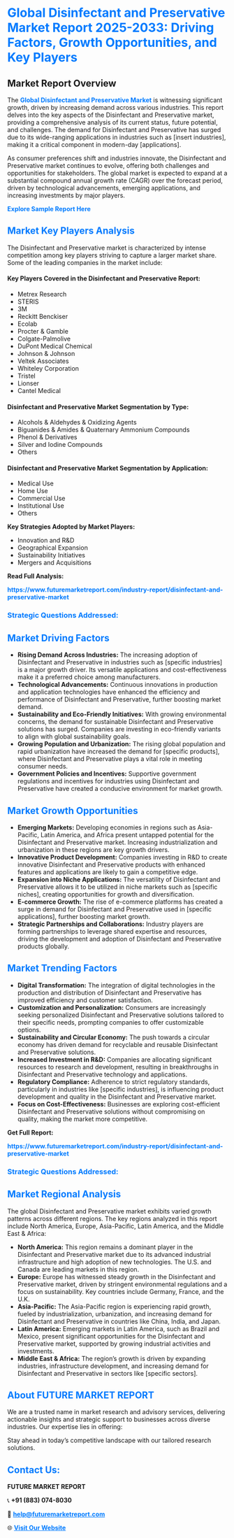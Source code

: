<h1 style="color: #007BFF;">Global Disinfectant and Preservative Market Report 2025-2033: Driving Factors, Growth Opportunities, and Key Players</h1>

<section id="overview">
<h2>Market Report Overview</h2>
<p>The <a href="https://www.futuremarketreport.com/industry-report/disinfectant-and-preservative-market" style="color: #007BFF; text-decoration: none;"><strong>Global Disinfectant and Preservative Market</strong></a> is witnessing significant growth, driven by increasing demand across various industries. This report delves into the key aspects of the Disinfectant and Preservative market, providing a comprehensive analysis of its current status, future potential, and challenges. The demand for Disinfectant and Preservative has surged due to its wide-ranging applications in industries such as [insert industries], making it a critical component in modern-day [applications].</p>
<p>As consumer preferences shift and industries innovate, the Disinfectant and Preservative market continues to evolve, offering both challenges and opportunities for stakeholders. The global market is expected to expand at a substantial compound annual growth rate (CAGR) over the forecast period, driven by technological advancements, emerging applications, and increasing investments by major players.</p>
</section>

<section id="overview">
<p><a href="https://www.futuremarketreport.com/request-sample/reportId=50222" style="color: #007BFF; text-decoration: none;"><strong>Explore Sample Report Here</strong></a></p>
</section>

<section id="key-players">
<h2 style="color: #007BFF;">Market Key Players Analysis</h2>
<p>The Disinfectant and Preservative market is characterized by intense competition among key players striving to capture a larger market share. Some of the leading companies in the market include:</p>
<h4>Key Players Covered in the Disinfectant and Preservative Report:</h4>
<ul><li>Metrex Research</li><li>STERIS</li><li>3M</li><li>Reckitt Benckiser</li><li>Ecolab</li><li>Procter &amp; Gamble</li><li>Colgate-Palmolive</li><li>DuPont Medical Chemical</li><li>Johnson &amp; Johnson</li><li>Veltek Associates</li><li>Whiteley Corporation</li><li>Tristel</li><li>Lionser</li><li>Cantel Medical</li></ul>
<h4>Disinfectant and Preservative Market Segmentation by Type:</h4>
<ul><li>Alcohols &amp; Aldehydes &amp; Oxidizing Agents</li><li>Biguanides &amp; Amides &amp; Quaternary Ammonium Compounds</li><li>Phenol &amp; Derivatives</li><li>Silver and Iodine Compounds</li><li>Others</li></ul>

<h4>Disinfectant and Preservative Market Segmentation by Application:</h4>
<ul><li>Medical Use</li><li>Home Use</li><li>Commercial Use</li><li>Institutional Use</li><li>Others</li></ul>
<p><strong>Key Strategies Adopted by Market Players:</strong></p>
<ul>
<li>Innovation and R&D</li>
<li>Geographical Expansion</li>
<li>Sustainability Initiatives</li>
<li>Mergers and Acquisitions</li>
</ul>
</section>

<section>
<p><strong>Read Full Analysis: </strong></p><a href="https://www.futuremarketreport.com/industry-report/disinfectant-and-preservative-market" style="color: #007BFF; text-decoration: none;"><strong>https://www.futuremarketreport.com/industry-report/disinfectant-and-preservative-market</strong></a>
<h3 style="color: #007BFF;">Strategic Questions Addressed:</h3>
</section>

<section id="driving-factors">
<h2 style="color: #007BFF;">Market Driving Factors</h2>
<ul>
<li><strong>Rising Demand Across Industries:</strong> The increasing adoption of Disinfectant and Preservative in industries such as [specific industries] is a major growth driver. Its versatile applications and cost-effectiveness make it a preferred choice among manufacturers.</li>
<li><strong>Technological Advancements:</strong> Continuous innovations in production and application technologies have enhanced the efficiency and performance of Disinfectant and Preservative, further boosting market demand.</li>
<li><strong>Sustainability and Eco-Friendly Initiatives:</strong> With growing environmental concerns, the demand for sustainable Disinfectant and Preservative solutions has surged. Companies are investing in eco-friendly variants to align with global sustainability goals.</li>
<li><strong>Growing Population and Urbanization:</strong> The rising global population and rapid urbanization have increased the demand for [specific products], where Disinfectant and Preservative plays a vital role in meeting consumer needs.</li>
<li><strong>Government Policies and Incentives:</strong> Supportive government regulations and incentives for industries using Disinfectant and Preservative have created a conducive environment for market growth.</li>
</ul>
</section>

<section id="growth-opportunities">
<h2 style="color: #007BFF;">Market Growth Opportunities</h2>
<ul>
<li><strong>Emerging Markets:</strong> Developing economies in regions such as Asia-Pacific, Latin America, and Africa present untapped potential for the Disinfectant and Preservative market. Increasing industrialization and urbanization in these regions are key growth drivers.</li>
<li><strong>Innovative Product Development:</strong> Companies investing in R&D to create innovative Disinfectant and Preservative products with enhanced features and applications are likely to gain a competitive edge.</li>
<li><strong>Expansion into Niche Applications:</strong> The versatility of Disinfectant and Preservative allows it to be utilized in niche markets such as [specific niches], creating opportunities for growth and diversification.</li>
<li><strong>E-commerce Growth:</strong> The rise of e-commerce platforms has created a surge in demand for Disinfectant and Preservative used in [specific applications], further boosting market growth.</li>
<li><strong>Strategic Partnerships and Collaborations:</strong> Industry players are forming partnerships to leverage shared expertise and resources, driving the development and adoption of Disinfectant and Preservative products globally.</li>
</ul>
</section>

<section id="trending-factors">
<h2 style="color: #007BFF;">Market Trending Factors</h2>
<ul>
<li><strong>Digital Transformation:</strong> The integration of digital technologies in the production and distribution of Disinfectant and Preservative has improved efficiency and customer satisfaction.</li>
<li><strong>Customization and Personalization:</strong> Consumers are increasingly seeking personalized Disinfectant and Preservative solutions tailored to their specific needs, prompting companies to offer customizable options.</li>
<li><strong>Sustainability and Circular Economy:</strong> The push towards a circular economy has driven demand for recyclable and reusable Disinfectant and Preservative solutions.</li>
<li><strong>Increased Investment in R&D:</strong> Companies are allocating significant resources to research and development, resulting in breakthroughs in Disinfectant and Preservative technology and applications.</li>
<li><strong>Regulatory Compliance:</strong> Adherence to strict regulatory standards, particularly in industries like [specific industries], is influencing product development and quality in the Disinfectant and Preservative market.</li>
<li><strong>Focus on Cost-Effectiveness:</strong> Businesses are exploring cost-efficient Disinfectant and Preservative solutions without compromising on quality, making the market more competitive.</li>
</ul>
</section>

<section>
<p><strong>Get Full Report: </strong></p><a href="https://www.futuremarketreport.com/industry-report/disinfectant-and-preservative-market" style="color: #007BFF; text-decoration: none;"><strong>https://www.futuremarketreport.com/industry-report/disinfectant-and-preservative-market</strong></a>
<h3 style="color: #007BFF;">Strategic Questions Addressed:</h3>
</section>


<section id="regional-analysis">
<h2 style="color: #007BFF;">Market Regional Analysis</h2>
<p>The global Disinfectant and Preservative market exhibits varied growth patterns across different regions. The key regions analyzed in this report include North America, Europe, Asia-Pacific, Latin America, and the Middle East & Africa:</p>
<ul>
<li><strong>North America:</strong> This region remains a dominant player in the Disinfectant and Preservative market due to its advanced industrial infrastructure and high adoption of new technologies. The U.S. and Canada are leading markets in this region.</li>
<li><strong>Europe:</strong> Europe has witnessed steady growth in the Disinfectant and Preservative market, driven by stringent environmental regulations and a focus on sustainability. Key countries include Germany, France, and the U.K.</li>
<li><strong>Asia-Pacific:</strong> The Asia-Pacific region is experiencing rapid growth, fueled by industrialization, urbanization, and increasing demand for Disinfectant and Preservative in countries like China, India, and Japan.</li>
<li><strong>Latin America:</strong> Emerging markets in Latin America, such as Brazil and Mexico, present significant opportunities for the Disinfectant and Preservative market, supported by growing industrial activities and investments.</li>
<li><strong>Middle East & Africa:</strong> The region’s growth is driven by expanding industries, infrastructure development, and increasing demand for Disinfectant and Preservative in sectors like [specific sectors].</li>
</ul>
</section>

<footer>
<h2 style="color: #007BFF;">About FUTURE MARKET REPORT</h2>
<p>We are a trusted name in market research and advisory services, delivering actionable insights and strategic support to businesses across diverse industries. Our expertise lies in offering:</p>

<p>Stay ahead in today’s competitive landscape with our tailored research solutions.</p>

<h2 style="color: #007BFF;">Contact Us:</h2>
<p><strong>FUTURE MARKET REPORT</strong></p>
<p>📞 <strong>+91 (883) 074-8030</strong></p>
<p>📧 <strong><a href="mailto:help@futuremarketreport.com" style="color: #007BFF;">help@futuremarketreport.com</a></strong></p>
<p>🌐 <strong><a href="https://www.futuremarketreport.com/" style="color: #007BFF;">Visit Our Website</a></strong></p>
</footer>